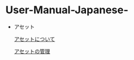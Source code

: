 # User-Manual-Japanese-

        
- アセット
    
    [アセットについて](https://github.com/CS-eukarya/User-Manual-Japanese-/blob/2164c3f935abee781d32feead41c920eb7ac0f3b/%E3%82%A2%E3%82%BB%E3%83%83%E3%83%88%E3%81%AB%E3%81%A4%E3%81%84%E3%81%A6.md)
    
    [アセットの管理](https://github.com/CS-eukarya/User-Manual-Japanese-/blob/2164c3f935abee781d32feead41c920eb7ac0f3b/%E3%82%A2%E3%82%BB%E3%83%83%E3%83%88%E3%81%AE%E7%AE%A1%E7%90%86.md)
    
